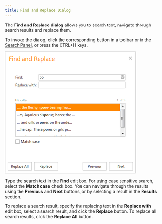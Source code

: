 ```yaml
---
title: Find and Replace Dialog
---
```

The **Find and Replace dialog** allows you to search text, navigate through search results and replace them.

To invoke the dialog, click the corresponding button in a toolbar or in the [Search Panel](../../../../interface-elements-for-web/articles/html-editor/html-editor-user-interface/search-panel.md), or press the CTRL+H keys.

![ASPxHtmlEditor-FindAndReplaceDialog](../../../images/Img11153.png)

Type the search text in the **Find** edit box. For using case sensitive search, select the **Match case** check box. You can navigate through the results using the **Previous** and **Next** buttons, or by selecting a result in the **Results** section.

To replace a search result, specify the replacing text in the **Replace with** edit box, select a search result, and click the **Replace** button. To replace all search results, click the **Replace All** button.